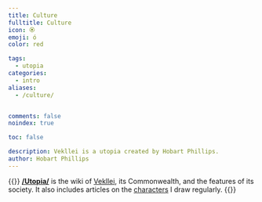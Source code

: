 ```yaml
---
title: Culture
fulltitle: Culture
icon: 🏵️
emoji: ó
color: red

tags: 
  - utopia
categories:
  - intro
aliases:
  - /culture/


comments: false
noindex: true

toc: false

description: Vekllei is a utopia created by Hobart Phillips.
author: Hobart Phillips
---
```

{{<hint panel>}}
[**/Utopia/**](/utopia/) is the wiki of [Vekllei](/utopia/vekllei), its Commonwealth, and the features of its society. It also includes articles on the [characters](/utopia/characters/) I draw regularly.
{{</hint>}}